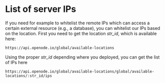 # List of server IPs

If you need for example to whitelist the remote IPs which can access a certain external resource (e.g., a database), you can whitelist our IPs based on the location.
First you need to get the location *str_id*, which is available here:

    https://api.openode.io/global/available-locations

Using the proper *str_id* depending where you deployed, you can get the list of IPs here

    https://api.openode.io/global/available-locations/global/available-locations/:str_id/ips

